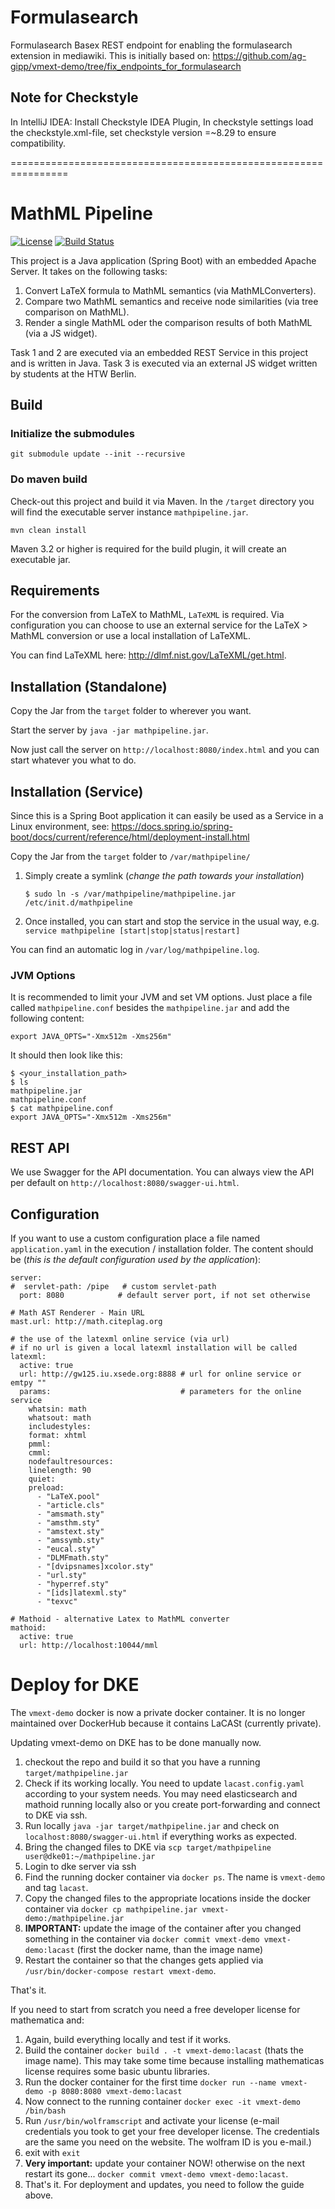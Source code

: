 # Formulasearch 

Formulasearch Basex REST endpoint for enabling the formulasearch extension in mediawiki.
This is initially based on: https://github.com/ag-gipp/vmext-demo/tree/fix_endpoints_for_formulasearch

## Note for Checkstyle 
In IntelliJ IDEA: Install Checkstyle IDEA Plugin, In checkstyle settings load the checkstyle.xml-file, 
set checkstyle version =~8.29 to ensure compatibility.

================================================================

MathML Pipeline
================

[![License](http://img.shields.io/:license-apache-blue.svg)](http://www.apache.org/licenses/LICENSE-2.0.html)
[![Build Status](https://travis-ci.org/ag-gipp/vmext-demo.svg?branch=master)](https://travis-ci.org/ag-gipp/vmext-demo)


This project is a Java application (Spring Boot) with an embedded Apache Server.
It takes on the following tasks:

1. Convert LaTeX formula to MathML semantics (via MathMLConverters).
2. Compare two MathML semantics and receive node similarities (via tree comparison on MathML).
3. Render a single MathML oder the comparison results of both MathML (via a JS widget).

Task 1 and 2 are executed via an embedded REST Service in this project and is written in Java.
Task 3 is executed via an external JS widget written by students at the HTW Berlin.

## Build ##

### Initialize the submodules ###
`git submodule update --init --recursive`

### Do maven build ###
Check-out this project and build it via Maven. In the `/target` directory you will 
find the executable server instance `mathpipeline.jar`.

`mvn clean install`

Maven 3.2 or higher is required for the build plugin, it will create an executable jar.

## Requirements ##

For the conversion from LaTeX to MathML, `LaTeXML` is required. Via configuration you can choose
to use an external service for the LaTeX &gt; MathML conversion or use a
local installation of LaTeXML.

You can find LaTeXML here: http://dlmf.nist.gov/LaTeXML/get.html.

## Installation (Standalone) ##

Copy the Jar from the `target` folder to wherever you want. 

Start the server by `java -jar mathpipeline.jar`.
   
Now just call the server on `http://localhost:8080/index.html` and 
you can start whatever you what to do.

## Installation (Service) ##

Since this is a Spring Boot application it can easily be used as a 
Service in a Linux environment, see: 
https://docs.spring.io/spring-boot/docs/current/reference/html/deployment-install.html

Copy the Jar from the `target` folder to `/var/mathpipeline/`

1. Simply create a symlink (_change the path towards your installation_)

    `$ sudo ln -s /var/mathpipeline/mathpipeline.jar /etc/init.d/mathpipeline`
    
2. Once installed, you can start and stop the service in the usual way,
 e.g. `service mathpipeline [start|stop|status|restart]`

You can find an automatic log in `/var/log/mathpipeline.log`.

### JVM Options ###

It is recommended to limit your JVM and set VM options. Just place a file
called `mathpipeline.conf` besides the `mathpipeline.jar` and add the following content:

    export JAVA_OPTS="-Xmx512m -Xms256m"

It should then look like this:

    $ <your_installation_path>    
    $ ls
    mathpipeline.jar
    mathpipeline.conf
    $ cat mathpipeline.conf
    export JAVA_OPTS="-Xmx512m -Xms256m"

## REST API ##

We use Swagger for the API documentation. You can always view the API per 
default on `http://localhost:8080/swagger-ui.html`.

## Configuration ##

If you want to use a custom configuration place a file named `application.yaml` 
in the execution / installation folder. The content should be (_this is the default configuration used by the application_):

    server:
    #  servlet-path: /pipe   # custom servlet-path
      port: 8080            # default server port, if not set otherwise
    
    # Math AST Renderer - Main URL
    mast.url: http://math.citeplag.org
    
    # the use of the latexml online service (via url)
    # if no url is given a local latexml installation will be called
    latexml:
      active: true
      url: http://gw125.iu.xsede.org:8888 # url for online service or emtpy ""
      params:                             # parameters for the online service
        whatsin: math
        whatsout: math
        includestyles:
        format: xhtml
        pmml:
        cmml:
        nodefaultresources:
        linelength: 90
        quiet:
        preload:
          - "LaTeX.pool"
          - "article.cls"
          - "amsmath.sty"
          - "amsthm.sty"
          - "amstext.sty"
          - "amssymb.sty"
          - "eucal.sty"
          - "DLMFmath.sty"
          - "[dvipsnames]xcolor.sty"
          - "url.sty"
          - "hyperref.sty"
          - "[ids]latexml.sty"
          - "texvc"

    # Mathoid - alternative Latex to MathML converter
    mathoid:
      active: true
      url: http://localhost:10044/mml
      
# Deploy for DKE

The `vmext-demo` docker is now a private docker container. It is no 
longer maintained over DockerHub because it contains LaCASt (currently private).

Updating vmext-demo on DKE has to be done manually now. 

1. checkout the repo and build it so that you have a running `target/mathpipeline.jar`
2. Check if its working locally. You need to update `lacast.config.yaml` according to your system needs.
You may need elasticsearch and mathoid running locally also or you create port-forwarding and connect to DKE via ssh.
3. Run locally `java -jar target/mathpipeline.jar` and check on `localhost:8080/swagger-ui.html`
if everything works as expected.
4. Bring the changed files to DKE via `scp target/mathpipeline user@dke01:~/mathpipeline.jar`
5. Login to dke server via ssh
6. Find the running docker container via `docker ps`. The name is `vmext-demo` and tag `lacast`.
7. Copy the changed files to the appropriate locations inside the docker container via
`docker cp mathpipeline.jar vmext-demo:/mathpipeline.jar`
8. **IMPORTANT:** update the image of the container after you changed something in the container via 
`docker commit vmext-demo vmext-demo:lacast` (first the docker name, than the image name)
9. Restart the container so that the changes gets applied via
`/usr/bin/docker-compose restart vmext-demo`. 

That's it.

If you need to start from scratch you need a free developer license for mathematica and:
1. Again, build everything locally and test if it works.
2. Build the container `docker build . -t vmext-demo:lacast` (thats the image name). This may take some
time because installing mathematicas license requires some basic ubuntu libraries.
3. Run the docker container for the first time `docker run --name vmext-demo -p 8080:8080 vmext-demo:lacast`
4. Now connect to the running container `docker exec -it vmext-demo /bin/bash`
5. Run `/usr/bin/wolframscript` and activate your license (e-mail credentials you took to get your free developer license. 
The credentials are the same you need on the website. The wolfram ID is you e-mail.)
6. exit with `exit`
7. **Very important:** update your container NOW! otherwise on the next restart its gone...
`docker commit vmext-demo vmext-demo:lacast`.
8. That's it. For deployment and updates, you need to follow the guide above.
